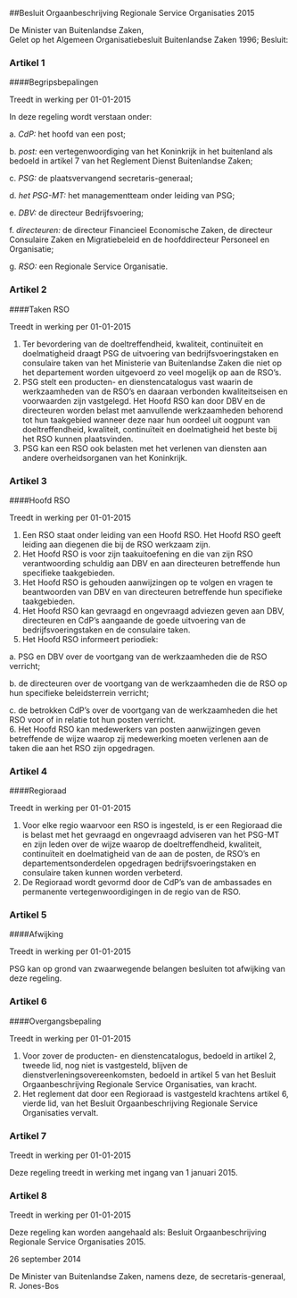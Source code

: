 <meta http-equiv='Content-Type' content='text/html; charset=utf-8' />

##Besluit Orgaanbeschrijving Regionale Service Organisaties 2015

De Minister van Buitenlandse Zaken,  
Gelet op het Algemeen Organisatiebesluit Buitenlandse Zaken 1996;
Besluit:    

### Artikel  1  

####Begripsbepalingen

Treedt in werking per 01-01-2015 

In deze regeling wordt verstaan onder: 

a.  *CdP:* het hoofd van een post;  

b.  *post:* een vertegenwoordiging van het Koninkrijk in het buitenland als bedoeld in artikel 7 van het Reglement Dienst Buitenlandse Zaken;  

c.  *PSG:* de plaatsvervangend secretaris-generaal;  

d.  *het PSG-MT:* het managementteam onder leiding van PSG;  

e.  *DBV:* de directeur Bedrijfsvoering;  

f.  *directeuren:* de directeur Financieel Economische Zaken, de directeur Consulaire Zaken en Migratiebeleid en de hoofddirecteur Personeel en Organisatie;  

g.  *RSO:* een Regionale Service Organisatie.   

### Artikel  2  

####Taken RSO

Treedt in werking per 01-01-2015 

1.  Ter bevordering van de doeltreffendheid, kwaliteit, continuïteit en doelmatigheid draagt PSG de uitvoering van bedrijfsvoeringstaken en consulaire taken van het Ministerie van Buitenlandse Zaken die niet op het departement worden uitgevoerd zo veel mogelijk op aan de RSO’s.   
2.  PSG stelt een producten- en dienstencatalogus vast waarin de werkzaamheden van de RSO’s en daaraan verbonden kwaliteitseisen en voorwaarden zijn vastgelegd. Het Hoofd RSO kan door DBV en de directeuren worden belast met aanvullende werkzaamheden behorend tot hun taakgebied wanneer deze naar hun oordeel uit oogpunt van doeltreffendheid, kwaliteit, continuïteit en doelmatigheid het beste bij het RSO kunnen plaatsvinden.   
3.  PSG kan een RSO ook belasten met het verlenen van diensten aan andere overheidsorganen van het Koninkrijk.  

### Artikel  3  

####Hoofd RSO

Treedt in werking per 01-01-2015 

1.  Een RSO staat onder leiding van een Hoofd RSO. Het Hoofd RSO geeft leiding aan diegenen die bij de RSO werkzaam zijn.   
2.  Het Hoofd RSO is voor zijn taakuitoefening en die van zijn RSO verantwoording schuldig aan DBV en aan directeuren betreffende hun specifieke taakgebieden.   
3.  Het Hoofd RSO is gehouden aanwijzingen op te volgen en vragen te beantwoorden van DBV en van directeuren betreffende hun specifieke taakgebieden.   
4.  Het Hoofd RSO kan gevraagd en ongevraagd adviezen geven aan DBV, directeuren en CdP’s aangaande de goede uitvoering van de bedrijfsvoeringstaken en de consulaire taken.   
5.  Het Hoofd RSO informeert periodiek: 

a. PSG en DBV over de voortgang van de werkzaamheden die de RSO verricht;  

b. de directeuren over de voortgang van de werkzaamheden die de RSO op hun specifieke beleidsterrein verricht;  

c. de betrokken CdP’s over de voortgang van de werkzaamheden die het RSO voor of in relatie tot hun posten verricht.     
6.  Het Hoofd RSO kan medewerkers van posten aanwijzingen geven betreffende de wijze waarop zij medewerking moeten verlenen aan de taken die aan het RSO zijn opgedragen.  

### Artikel  4  

####Regioraad

Treedt in werking per 01-01-2015 

1.  Voor elke regio waarvoor een RSO is ingesteld, is er een Regioraad die is belast met het gevraagd en ongevraagd adviseren van het PSG-MT en zijn leden over de wijze waarop de doeltreffendheid, kwaliteit, continuïteit en doelmatigheid van de aan de posten, de RSO’s en departementsonderdelen opgedragen bedrijfsvoeringstaken en consulaire taken kunnen worden verbeterd.   
2.  De Regioraad wordt gevormd door de CdP’s van de ambassades en permanente vertegenwoordigingen in de regio van de RSO.  

### Artikel  5  

####Afwijking

Treedt in werking per 01-01-2015 

PSG kan op grond van zwaarwegende belangen besluiten tot afwijking van deze regeling. 

### Artikel  6  

####Overgangsbepaling

Treedt in werking per 01-01-2015 

1.  Voor zover de producten- en dienstencatalogus, bedoeld in artikel 2, tweede lid, nog niet is vastgesteld, blijven de dienstverleningsovereenkomsten, bedoeld in artikel 5 van het Besluit Orgaanbeschrijving Regionale Service Organisaties, van kracht.   
2.  Het reglement dat door een Regioraad is vastgesteld krachtens artikel 6, vierde lid, van het Besluit Orgaanbeschrijving Regionale Service Organisaties vervalt.  

### Artikel  7  
Treedt in werking per 01-01-2015 

Deze regeling treedt in werking met ingang van 1 januari 2015. 

### Artikel  8  
Treedt in werking per 01-01-2015 

Deze regeling kan worden aangehaald als: Besluit Orgaanbeschrijving Regionale Service Organisaties 2015. 

26 september 2014   

De 
Minister van Buitenlandse Zaken, namens deze, 
de secretaris-generaal, 
R. Jones-Bos     
